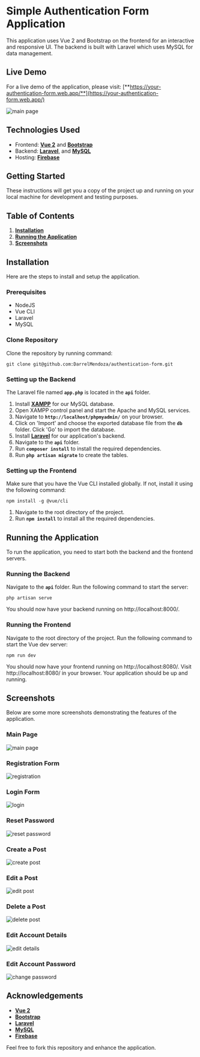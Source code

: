 # **Simple Authentication Form Application**

This application uses Vue 2 and Bootstrap on the frontend for an interactive and responsive UI. The backend is built with Laravel which uses MySQL for data management.

## **Live Demo**

For a live demo of the application, please visit: [**https://your-authentication-form.web.app/**](https://your-authentication-form.web.app/)

![main page](https://github.com/DarrelMendoza/authentication-form/assets/88825804/12506d53-77d1-4a16-bc6b-f6b8ca60c6ad)


## **Technologies Used**

- Frontend: [**Vue 2**](https://vuejs.org/) and [**Bootstrap**](https://getbootstrap.com/)
- Backend: [**Laravel**](https://laravel.com/), and [**MySQL**](https://www.mysql.com/)
- Hosting: [**Firebase**](https://www.firebase.com/)

## **Getting Started**

These instructions will get you a copy of the project up and running on your local machine for development and testing purposes.

## **Table of Contents**

1. **[Installation](#installation)**
2. **[Running the Application](#running-the-application)**
3. **[Screenshots](#screenshots)**

## **Installation**

Here are the steps to install and setup the application.

### **Prerequisites**

- NodeJS
- Vue CLI
- Laravel
- MySQL

### **Clone Repository**
Clone the repository by running command:

```
git clone git@github.com:DarrelMendoza/authentication-form.git
```

### **Setting up the Backend**

The Laravel file named **`app.php`** is located in the **`api`** folder.


1. Install [**XAMPP**](https://www.apachefriends.org/download.html) for our MySQL database.
2. Open XAMPP control panel and start the Apache and MySQL services.
3. Navigate to **`http://localhost/phpmyadmin/`** on your browser.
4. Click on 'Import' and choose the exported database file from the **`db`** folder. Click 'Go' to import the database.
5. Install [**Laravel**](https://laravel.com/docs/8.x/installation) for our application's backend.
6. Navigate to the **`api`** folder.
7. Run **`composer install`** to install the required dependencies.
8. Run **`php artisan migrate`** to create the tables.

### **Setting up the Frontend**

Make sure that you have the Vue CLI installed globally. If not, install it using the following command:
```
npm install -g @vue/cli
```

1. Navigate to the root directory of the project.
2. Run **`npm install`** to install all the required dependencies.

## **Running the Application**

To run the application, you need to start both the backend and the frontend servers.

### **Running the Backend**

Navigate to the **`api`** folder.
Run the following command to start the server:

```
php artisan serve
```

You should now have your backend running on http://localhost:8000/.

### **Running the Frontend**

Navigate to the root directory of the project.
Run the following command to start the Vue dev server:

```
npm run dev
```
You should now have your frontend running on http://localhost:8080/.
Visit http://localhost:8080/ in your browser. Your application should be up and running.

## **Screenshots**

Below are some more screenshots demonstrating the features of the application.

### **Main Page**
![main page](https://github.com/DarrelMendoza/authentication-form/assets/88825804/b949ac22-f181-428f-a291-a00fef203dab)

### **Registration Form**
![registration](https://github.com/DarrelMendoza/authentication-form/assets/88825804/d6534bc0-220c-406f-bae1-307f3a007b3f)

### **Login Form**
![login](https://github.com/DarrelMendoza/authentication-form/assets/88825804/a60f191f-72aa-4bfc-a171-b7c955330683)

### **Reset Password**
![reset password](https://github.com/DarrelMendoza/authentication-form/assets/88825804/5b317f3b-79b6-4a6b-a0ff-0490fea18278)

### **Create a Post**
![create post](https://github.com/DarrelMendoza/authentication-form/assets/88825804/be240eac-fbc9-4a81-9bdc-39bcc1dafd45)

### **Edit a Post**
![edit post](https://github.com/DarrelMendoza/authentication-form/assets/88825804/efb5d286-3c94-47b5-9c9d-78ec4afeced5)

### **Delete a Post**
![delete post](https://github.com/DarrelMendoza/authentication-form/assets/88825804/a998b0cc-c03e-42b7-94ed-b71299d863f4)

### **Edit Account Details**
![edit details](https://github.com/DarrelMendoza/authentication-form/assets/88825804/9297abaa-1631-40f1-b2f5-a1d2fffb8ad0)

### **Edit Account Password**
![change password](https://github.com/DarrelMendoza/authentication-form/assets/88825804/070507a0-d535-4b93-9dfb-e33a99ab325d)


## **Acknowledgements**

- **[Vue 2](https://vuejs.org/)**
- **[Bootstrap](https://getbootstrap.com/)**
- **[Laravel](https://laravel.com/)**
- **[MySQL](https://www.mysql.com/)**
- **[Firebase](https://www.firebase.com/)**

Feel free to fork this repository and enhance the application. 
